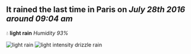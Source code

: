 ## It rained the last time in Paris on *July 28th 2016 around 09:04 am*
💧  **light rain** *Humidity 93%*

![light rain](http://openweathermap.org/img/w/10d.png) ![light intensity drizzle rain](http://openweathermap.org/img/w/09d.png)
